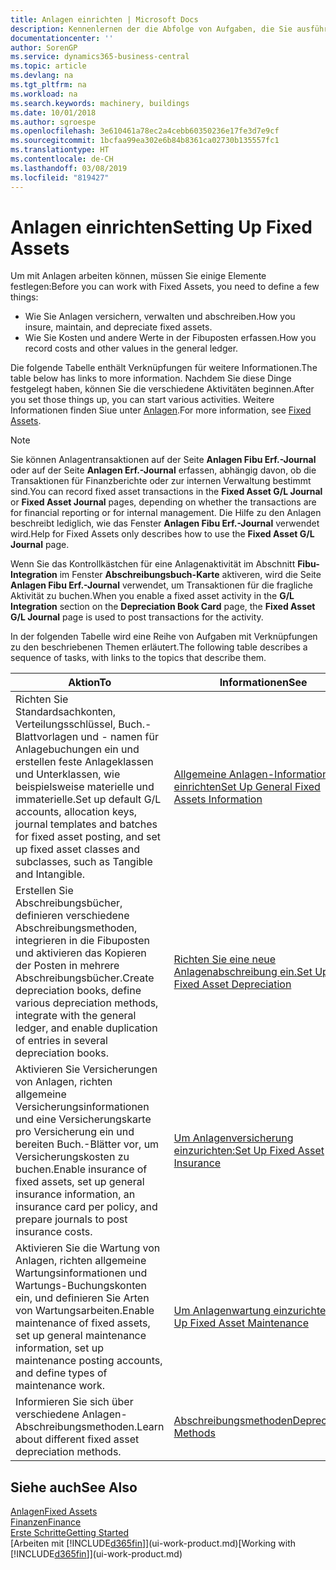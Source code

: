 ```yaml
---
title: Anlagen einrichten | Microsoft Docs
description: Kennenlernen der die Abfolge von Aufgaben, die Sie ausführen müssen, um Anlagen einzurichten, wie Arbeitsplätze oder Gebäude.
documentationcenter: ''
author: SorenGP
ms.service: dynamics365-business-central
ms.topic: article
ms.devlang: na
ms.tgt_pltfrm: na
ms.workload: na
ms.search.keywords: machinery, buildings
ms.date: 10/01/2018
ms.author: sgroespe
ms.openlocfilehash: 3e610461a78ec2a4cebb60350236e17fe3d7e9cf
ms.sourcegitcommit: 1bcfaa99ea302e6b84b8361ca02730b135557fc1
ms.translationtype: HT
ms.contentlocale: de-CH
ms.lasthandoff: 03/08/2019
ms.locfileid: "819427"
---
```

# <a name="setting-up-fixed-assets"></a><span data-ttu-id="9a676-103">Anlagen einrichten</span><span class="sxs-lookup"><span data-stu-id="9a676-103">Setting Up Fixed Assets</span></span>
<span data-ttu-id="9a676-104">Um mit Anlagen arbeiten können, müssen Sie einige Elemente festlegen:</span><span class="sxs-lookup"><span data-stu-id="9a676-104">Before you can work with Fixed Assets, you need to define a few things:</span></span>  

* <span data-ttu-id="9a676-105">Wie Sie Anlagen versichern, verwalten und abschreiben.</span><span class="sxs-lookup"><span data-stu-id="9a676-105">How you insure, maintain, and depreciate fixed assets.</span></span>  
* <span data-ttu-id="9a676-106">Wie Sie Kosten und andere Werte in der Fibuposten erfassen.</span><span class="sxs-lookup"><span data-stu-id="9a676-106">How you record costs and other values in the general ledger.</span></span>  

<span data-ttu-id="9a676-107">Die folgende Tabelle enthält Verknüpfungen für weitere Informationen.</span><span class="sxs-lookup"><span data-stu-id="9a676-107">The table below has links to more information.</span></span> <span data-ttu-id="9a676-108">Nachdem Sie diese Dinge festgelegt haben, können Sie die verschiedene Aktivitäten beginnen.</span><span class="sxs-lookup"><span data-stu-id="9a676-108">After you set those things up, you can start various activities.</span></span> <span data-ttu-id="9a676-109">Weitere Informationen finden Siue unter [Anlagen](fa-manage.md).</span><span class="sxs-lookup"><span data-stu-id="9a676-109">For more information, see [Fixed Assets](fa-manage.md).</span></span>  

> [!NOTE]  
>   <span data-ttu-id="9a676-110">Sie können Anlagentransaktionen auf der Seite **Anlagen Fibu Erf.-Journal** oder auf der Seite **Anlagen Erf.-Journal** erfassen, abhängig davon, ob die Transaktionen für Finanzberichte oder zur internen Verwaltung bestimmt sind.</span><span class="sxs-lookup"><span data-stu-id="9a676-110">You can record fixed asset transactions in the **Fixed Asset G/L Journal** or **Fixed Asset Journal** pages, depending on whether the transactions are for financial reporting or for internal management.</span></span> <span data-ttu-id="9a676-111">Die Hilfe zu den Anlagen beschreibt lediglich, wie das Fenster **Anlagen Fibu Erf.-Journal** verwendet wird.</span><span class="sxs-lookup"><span data-stu-id="9a676-111">Help for Fixed Assets only describes how to use the **Fixed Asset G/L Journal** page.</span></span>  

<span data-ttu-id="9a676-112">Wenn Sie das Kontrollkästchen für eine Anlagenaktivität im Abschnitt **Fibu-Integration** im Fenster **Abschreibungsbuch-Karte** aktiveren, wird die Seite **Anlagen Fibu Erf.-Journal** verwendet, um Transaktionen für die fragliche Aktivität zu buchen.</span><span class="sxs-lookup"><span data-stu-id="9a676-112">When you enable a fixed asset activity in the **G/L Integration** section on the **Depreciation Book Card** page, the **Fixed Asset G/L Journal** page is used to post transactions for the activity.</span></span>

<span data-ttu-id="9a676-113">In der folgenden Tabelle wird eine Reihe von Aufgaben mit Verknüpfungen zu den beschriebenen Themen erläutert.</span><span class="sxs-lookup"><span data-stu-id="9a676-113">The following table describes a sequence of tasks, with links to the topics that describe them.</span></span>  

| <span data-ttu-id="9a676-114">Aktion</span><span class="sxs-lookup"><span data-stu-id="9a676-114">To</span></span> | <span data-ttu-id="9a676-115">Informationen</span><span class="sxs-lookup"><span data-stu-id="9a676-115">See</span></span> |
| --- | --- |
| <span data-ttu-id="9a676-116">Richten Sie Standardsachkonten, Verteilungsschlüssel, Buch.-Blattvorlagen und - namen für Anlagebuchungen ein und erstellen feste Anlageklassen und Unterklassen, wie beispielsweise materielle und immaterielle.</span><span class="sxs-lookup"><span data-stu-id="9a676-116">Set up default G/L accounts, allocation keys, journal templates and batches for fixed asset posting, and set up fixed asset classes and subclasses, such as Tangible and Intangible.</span></span> |[<span data-ttu-id="9a676-117">Allgemeine Anlagen-Informationen einrichten</span><span class="sxs-lookup"><span data-stu-id="9a676-117">Set Up General Fixed Assets Information</span></span>](fa-how-setup-general.md) |
| <span data-ttu-id="9a676-118">Erstellen Sie Abschreibungsbücher, definieren verschiedene Abschreibungsmethoden, integrieren in die Fibuposten und aktivieren das Kopieren der Posten in mehrere Abschreibungsbücher.</span><span class="sxs-lookup"><span data-stu-id="9a676-118">Create depreciation books, define various depreciation methods, integrate with the general ledger, and enable duplication of entries in several depreciation books.</span></span> |[<span data-ttu-id="9a676-119">Richten Sie eine neue Anlagenabschreibung ein.</span><span class="sxs-lookup"><span data-stu-id="9a676-119">Set Up Fixed Asset Depreciation</span></span>](fa-how-setup-depreciation.md) |
| <span data-ttu-id="9a676-120">Aktivieren Sie Versicherungen von Anlagen, richten allgemeine Versicherungsinformationen und eine Versicherungskarte pro Versicherung ein und bereiten Buch.-Blätter vor, um Versicherungskosten zu buchen.</span><span class="sxs-lookup"><span data-stu-id="9a676-120">Enable insurance of fixed assets, set up general insurance information, an insurance card per policy, and prepare journals to post insurance costs.</span></span> |[<span data-ttu-id="9a676-121">Um Anlagenversicherung einzurichten:</span><span class="sxs-lookup"><span data-stu-id="9a676-121">Set Up Fixed Asset Insurance</span></span>](fa-how-setup-insurance.md) |
| <span data-ttu-id="9a676-122">Aktivieren Sie die Wartung von Anlagen, richten allgemeine Wartungsinformationen und Wartungs-Buchungskonten ein, und definieren Sie Arten von Wartungsarbeiten.</span><span class="sxs-lookup"><span data-stu-id="9a676-122">Enable maintenance of fixed assets, set up general maintenance information, set up maintenance posting accounts, and define types of maintenance work.</span></span> |[<span data-ttu-id="9a676-123">Um Anlagenwartung einzurichten:</span><span class="sxs-lookup"><span data-stu-id="9a676-123">Set Up Fixed Asset Maintenance</span></span>](fa-how-setup-maintenance.md) |
| <span data-ttu-id="9a676-124">Informieren Sie sich über verschiedene Anlagen-Abschreibungsmethoden.</span><span class="sxs-lookup"><span data-stu-id="9a676-124">Learn about different fixed asset depreciation methods.</span></span> |[<span data-ttu-id="9a676-125">Abschreibungsmethoden</span><span class="sxs-lookup"><span data-stu-id="9a676-125">Depreciation Methods</span></span>](fa-depreciation-methods.md) |

## <a name="see-also"></a><span data-ttu-id="9a676-126">Siehe auch</span><span class="sxs-lookup"><span data-stu-id="9a676-126">See Also</span></span>
[<span data-ttu-id="9a676-127">Anlagen</span><span class="sxs-lookup"><span data-stu-id="9a676-127">Fixed Assets</span></span>](fa-manage.md)  
[<span data-ttu-id="9a676-128">Finanzen</span><span class="sxs-lookup"><span data-stu-id="9a676-128">Finance</span></span>](finance.md)  
[<span data-ttu-id="9a676-129">Erste Schritte</span><span class="sxs-lookup"><span data-stu-id="9a676-129">Getting Started</span></span>](product-get-started.md)  
<span data-ttu-id="9a676-130">[Arbeiten mit [!INCLUDE[d365fin](includes/d365fin_md.md)]](ui-work-product.md)</span><span class="sxs-lookup"><span data-stu-id="9a676-130">[Working with [!INCLUDE[d365fin](includes/d365fin_md.md)]](ui-work-product.md)</span></span>
